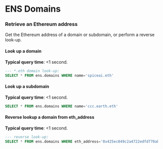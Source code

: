 # ENS Domains

### Retrieve an Ethereum address

Get the Ethereum address of a domain or subdomain, or perform a reverse look-up.

#### Look up a domain

**Typical query time**: <1 second.

```sql
--- *.eth domain look-up:
SELECT * FROM ens.domains WHERE name='spiceai.eth'
```

#### Look up a subdomain

**Typical query time**: <1 second.

```sql
SELECT * FROM ens.domains WHERE name='ccc.earth.eth'
```

#### Reverse lookup a domain from eth\_address

**Typical query time**: <1 second.

```sql
--- reverse look-up:
SELECT * FROM ens.domains WHERE eth_address='0x425ec049c2a4722edfd770ab7bc4f9ca8b7bd815'
```

